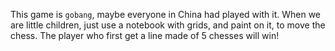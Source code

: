 This game is `gobang`, maybe everyone in China had played with it.
When we are little children, just use a notebook with grids, and paint on it, to move the chess. The player who first get a line made of 5 chesses will win!
